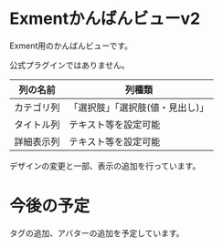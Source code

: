 # Exmentかんばんビューv2
Exment用のかんばんビューです。

公式プラグインではありません。

| 列の名前 | 列種類 |
| --- | --- |
| カテゴリ列 | 「選択肢」「選択肢(値・見出し)」 |
| タイトル列 | テキスト等を設定可能 |
| 詳細表示列 | テキスト等を設定可能 | 

デザインの変更と一部、表示の追加を行っています。

# 今後の予定
タグの追加、アバターの追加を予定しています。
